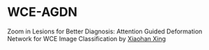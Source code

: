 # WCE-AGDN
Zoom in Lesions for Better Diagnosis: Attention Guided Deformation Network for WCE Image Classification
by [Xiaohan Xing](https://sites.google.com/view/xhxing)
